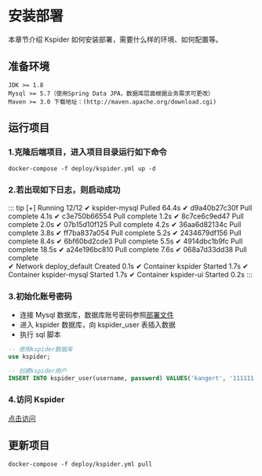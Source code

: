 # 安装部署

本章节介绍 Kspider 如何安装部署，需要什么样的环境、如何配置等。

## 准备环境

```
JDK >= 1.8
Mysql >= 5.7（使用Spring Data JPA，数据库层面根据业务需求可更改）
Maven >= 3.0 下载地址：(http://maven.apache.org/download.cgi)
```

## 运行项目

### 1.克隆后端项目，进入项目目录运行如下命令

```shell
docker-compose -f deploy/kspider.yml up -d
```

### 2.若出现如下日志，则启动成功

::: tip
[+] Running 12/12
✔ kspider-mysql Pulled 64.4s
✔ d9a40b27c30f Pull complete 4.1s
✔ c3e750b66554 Pull complete 1.2s
✔ 8c7ce6c9ed47 Pull complete 2.0s
✔ 07b15d10f125 Pull complete 4.2s
✔ 36aa6d82134c Pull complete 3.8s
✔ ff7ba837a054 Pull complete 5.2s
✔ 2434679df156 Pull complete 8.4s
✔ 6bf60bd2cde3 Pull complete 5.5s
✔ 4914dbc1b9fc Pull complete 18.5s
✔ a24e196bc810 Pull complete 7.6s
✔ 068a7d33dd38 Pull complete  
 ✔ Network deploy_default Created 0.1s
✔ Container kspider Started 1.7s
✔ Container kspider-mysql Started 1.7s
✔ Container kspider-ui Started 0.2s
:::

### 3.初始化账号密码

-   连接 Mysql 数据库，数据库账号密码参照[部署文件](https://github.com/kkangert/kspider/blob/main/deploy/kspider.yml)
-   进入 kspider 数据库，向 kspider_user 表插入数据
-   执行 sql 脚本

```sql
-- 使用kspider数据库
use kspider;

-- 创建kspider用户
INSERT INTO kspider_user(username, password) VALUES('kangert', '111111');
```

### 4.访问 Kspider

[点击访问](http://127.0.0.1:80)

## 更新项目

```shell
docker-compose -f deploy/kspider.yml pull
```
